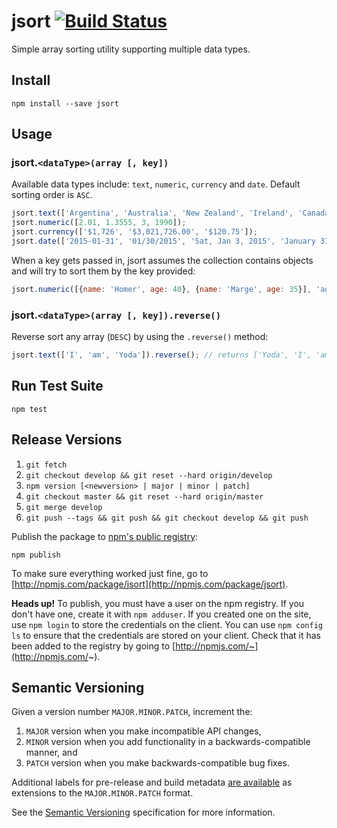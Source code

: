 # jsort [![Build Status](https://travis-ci.org/fknussel/jsort.svg)](https://travis-ci.org/fknussel/jsort)

Simple array sorting utility supporting multiple data types.

## Install

```
npm install --save jsort
```

## Usage

### jsort.`<dataType>(array [, key])`

Available data types include: `text`, `numeric`, `currency` and `date`. Default sorting order is `ASC`.

```js
jsort.text(['Argentina', 'Australia', 'New Zealand', 'Ireland', 'Canada']);
jsort.numeric([2.01, 1.3555, 3, 1990]);
jsort.currency(['$1,726', '$3,021,726.00', '$120.75']);
jsort.date(['2015-01-31', '01/30/2015', 'Sat, Jan 3, 2015', 'January 31, 2014']);
```

When a key gets passed in, jsort assumes the collection contains objects and will try to sort them by the key provided:

```js
jsort.numeric([{name: 'Homer', age: 40}, {name: 'Marge', age: 35}], 'age');
```

### jsort.`<dataType>(array [, key]).reverse()`

Reverse sort any array (`DESC`) by using the `.reverse()` method:

```js
jsort.text(['I', 'am', 'Yoda']).reverse(); // returns ['Yoda', 'I', 'am']
```

## Run Test Suite

```
npm test
```

## Release Versions

1. `git fetch`
2. `git checkout develop && git reset --hard origin/develop`
3. `npm version [<newversion> | major | minor | patch]`
4. `git checkout master && git reset --hard origin/master`
5. `git merge develop`
6. `git push --tags && git push && git checkout develop && git push`

Publish the package to [npm's public registry](https://www.npmjs.com/):

```
npm publish
```

To make sure everything worked just fine, go to [http://npmjs.com/package/jsort](http://npmjs.com/package/jsort).

**Heads up!** To publish, you must have a user on the npm registry. If you don't have one, create it with `npm adduser`. If you created one on the site, use `npm login` to store the credentials on the client. You can use `npm config ls` to ensure that the credentials are stored on your client. Check that it has been added to the registry by going to [http://npmjs.com/~](http://npmjs.com/~).

## Semantic Versioning

Given a version number `MAJOR.MINOR.PATCH`, increment the:

1. `MAJOR` version when you make incompatible API changes,
2. `MINOR` version when you add functionality in a backwards-compatible manner, and
3. `PATCH` version when you make backwards-compatible bug fixes.

Additional labels for pre-release and build metadata [are available](https://docs.npmjs.com/cli/version) as extensions to the `MAJOR.MINOR.PATCH` format.

See the [Semantic Versioning](http://semver.org/) specification for more information.
